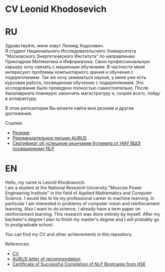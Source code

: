 # CV Leonid Khodosevich
# RU
Здравствуйте, меня зовут Леонид Ходосевич.  
Я студент Национального Исследовательского Университета "Московского Энергетического Института" по направлению Прикладная Математика и Информатика.
Свою профессиональную карьеру хочу связать с машинным обучением. В частности меня интересуют проблемы компьютерного зрения и обучения с подкреплением. Так же хочу заниматься наукой, у меня уже есть курсовая работа, посвященная обучению с подкреплением. Это исследование было проведено полностью самостоятельно.
После бакалавриата планирую закончить магистратуру и, скорее всего, пойду в аспирантуру.


В этом репозитории Вы можете найти мое резюме и другие достижения.

Ссылки:
- [Резюме](https://github.com/Lamantin12/CV/blob/master/CV%20Leonid%20Khodosevich.pdf)
- [Рекомендательное письмо AURUS](https://github.com/Lamantin12/CV/blob/master/AURUS%20Recomendation%20letter.pdf)
- [Сертификат об успешном окончании буткемпа от НИУ ВШЭ посвященному NLP](https://github.com/Lamantin12/CV/blob/master/HSE%20bootcamp%20certificate.pdf)

# EN
Hello, my name is Leonid Khodosevich.  
I am a student at the National Research University "Moscow Power Engineering Institute" in the field of Applied Mathematics and Computer Science.
I would like to tie my professional career to machine learning. In particular I am interested in problems of computer vision and reinforcement learning. Also I want to do science, I already have a term paper on reinforcement learning. This research was done entirely by myself.
After my bachelor's degree I plan to finish my master's degree and I will probably go to postgraduate school.


You can find my CV and other achievements in this repository.

References:
- [CV](https://github.com/Lamantin12/CV/blob/master/CV%20Leonid%20Khodosevich.pdf)
- [AURUS letter of recommendation](https://github.com/Lamantin12/CV/blob/master/AURUS%20Recomendation%20letter.pdf)
- [Certificate of Successful Completion of NLP Bootcamp from HSE](https://github.com/Lamantin12/CV/blob/master/HSE%20bootcamp%20certificate.pdf)